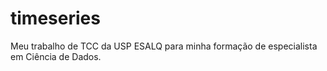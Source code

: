 # timeseries
Meu trabalho de TCC da USP ESALQ para minha formação de especialista em Ciência de Dados.
